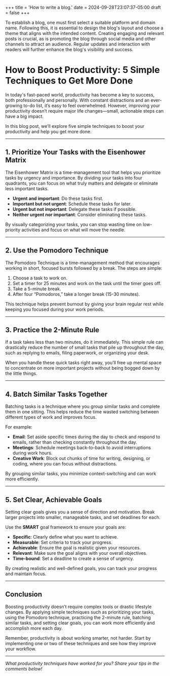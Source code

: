 +++
title = 'How to write a blog.'
date = 2024-09-28T23:07:37-05:00
draft = false
+++

To establish a blog, one must first select a suitable platform and domain name. Following this, it is essential to
design the blog's layout and choose a theme that aligns with the intended content. Creating engaging and relevant posts
is crucial, as is promoting the blog through social media and other channels to attract an audience. Regular updates and
interaction with readers will further enhance the blog's visibility and success.

# How to Boost Productivity: 5 Simple Techniques to Get More Done

In today's fast-paced world, productivity has become a key to success, both professionally and personally. With constant
distractions and an ever-growing to-do list, it’s easy to feel overwhelmed. However, improving your productivity doesn’t
require major life changes—small, actionable steps can have a big impact.

In this blog post, we’ll explore five simple techniques to boost your productivity and help you get more done.

---

## 1. Prioritize Your Tasks with the Eisenhower Matrix

The Eisenhower Matrix is a time-management tool that helps you prioritize tasks by urgency and importance. By dividing
your tasks into four quadrants, you can focus on what truly matters and delegate or eliminate less important tasks.

- **Urgent and important**: Do these tasks first.
- **Important but not urgent**: Schedule these tasks for later.
- **Urgent but not important**: Delegate these tasks if possible.
- **Neither urgent nor important**: Consider eliminating these tasks.

By visually categorizing your tasks, you can stop wasting time on low-priority activities and focus on what will move
the needle.

---

## 2. Use the Pomodoro Technique

The Pomodoro Technique is a time-management method that encourages working in short, focused bursts followed by a break.
The steps are simple:

1. Choose a task to work on.
2. Set a timer for 25 minutes and work on the task until the timer goes off.
3. Take a 5-minute break.
4. After four “Pomodoros,” take a longer break (15-30 minutes).

This technique helps prevent burnout by giving your brain regular rest while keeping you focused during your work
periods.

---

## 3. Practice the 2-Minute Rule

If a task takes less than two minutes, do it immediately. This simple rule can drastically reduce the number of small
tasks that pile up throughout the day, such as replying to emails, filing paperwork, or organizing your desk.

When you handle these quick tasks right away, you’ll free up mental space to concentrate on more important projects
without being bogged down by the little things.

---

## 4. Batch Similar Tasks Together

Batching tasks is a technique where you group similar tasks and complete them in one sitting. This helps reduce the time
wasted switching between different types of work and improves focus.

For example:

- **Email**: Set aside specific times during the day to check and respond to emails, rather than checking constantly
  throughout the day.
- **Meetings**: Schedule meetings back-to-back to avoid interruptions during work hours.
- **Creative Work**: Block out chunks of time for writing, designing, or coding, where you can focus without
  distractions.

By grouping similar tasks, you minimize context-switching and can work more efficiently.

---

## 5. Set Clear, Achievable Goals

Setting clear goals gives you a sense of direction and motivation. Break larger projects into smaller, manageable tasks,
and set deadlines for each.

Use the **SMART** goal framework to ensure your goals are:

- **Specific**: Clearly define what you want to achieve.
- **Measurable**: Set criteria to track your progress.
- **Achievable**: Ensure the goal is realistic given your resources.
- **Relevant**: Make sure the goal aligns with your overall objectives.
- **Time-bound**: Set a deadline to create a sense of urgency.

By creating realistic and well-defined goals, you can track your progress and maintain focus.

---

## Conclusion

Boosting productivity doesn’t require complex tools or drastic lifestyle changes. By applying simple techniques such as
prioritizing your tasks, using the Pomodoro technique, practicing the 2-minute rule, batching similar tasks, and setting
clear goals, you can work more efficiently and accomplish more each day.

Remember, productivity is about working smarter, not harder. Start by implementing one or two of these techniques and
see how they improve your workflow.

---

*What productivity techniques have worked for you? Share your tips in the comments below!*

